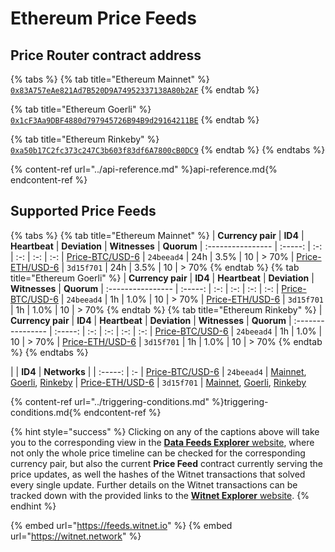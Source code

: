 # Ethereum Price Feeds

## Price Router contract address
{% tabs %}
{% tab title="Ethereum Mainnet" %}
[`0x83A757eAe821Ad7B520D9A74952337138A80b2AF`](https://etherscan.io/address/0x83a757eae821ad7b520d9a74952337138a80b2af#readContract)
{% endtab %}

{% tab title="Ethereum Goerli" %}
[`0x1cF3Aa9DBF4880d797945726B94B9d29164211BE`](https://goerli.etherscan.io/address/0x1cF3Aa9DBF4880d797945726B94B9d29164211BE#readContract)
{% endtab %}

{% tab title="Ethereum Rinkeby" %}
[`0xa50b17C2fc373c247C3b603f83df6A7800cB0DC9`](https://rinkeby.etherscan.io/address/0xa50b17C2fc373c247C3b603f83df6A7800cB0DC9#readContract) 
{% endtab %}
{% endtabs %}

{% content-ref url="../api-reference.md" %}api-reference.md{% endcontent-ref %}

## Supported Price Feeds 
{% tabs %}
{% tab title="Ethereum Mainnet" %}
| **Currency pair** | **ID4** | **Heartbeat** | **Deviation** | **Witnesses** | **Quorum**
| :---------------- | :-----: | :-: | :-: | :-: | :-:
| [Price-BTC/USD-6](https://feeds.witnet.io/feeds/ethereum-mainnet_btc-usd_6) | `24beead4` | 24h | 3.5% | 10 | > 70%
| [Price-ETH/USD-6](https://feeds.witnet.io/feeds/ethereum-mainnet_eth-usd_6) | `3d15f701` | 24h | 3.5% | 10 | > 70% 
{% endtab %}
{% tab title="Ethereum Goerli" %}
| **Currency pair** | **ID4** | **Heartbeat** | **Deviation** | **Witnesses** | **Quorum**
| :---------------- | :-----: | :-: | :-: | :-: | :-:
| [Price-BTC/USD-6](https://feeds.witnet.io/feeds/ethereum-goerli_btc-usd_6) | `24beead4` | 1h | 1.0% | 10 | > 70%
| [Price-ETH/USD-6](https://feeds.witnet.io/feeds/ethereum-goerli_eth-usd_6) | `3d15f701` | 1h | 1.0% | 10 | > 70%
{% endtab %}
{% tab title="Ethereum Rinkeby" %}
| **Currency pair** | **ID4** | **Heartbeat** | **Deviation** | **Witnesses** | **Quorum**
| :---------------- | :-----: | :-: | :-: | :-: | :-:
| [Price-BTC/USD-6](https://feeds.witnet.io/feeds/ethereum-rinkeby_btc-usd_6) | `24beead4` | 1h | 1.0% | 10 | > 70%
| [Price-ETH/USD-6](https://feeds.witnet.io/feeds/ethereum-rinkeby_eth-usd_6) | `3d15f701` | 1h | 1.0% | 10 | > 70%
{% endtab %}
{% endtabs %}

| | **ID4** | **Networks**
| | :-----: | :-
| [Price-BTC/USD-6](https://github.com/witnet/witnet-price-feed-examples/blob/master/requests/BtcUsdPrice.js) | `24beead4` | [Mainnet](https://feeds.witnet.io/feeds/ethereum-mainnet_btc-usd_6), [Goerli](https://feeds.witnet.io/feeds/ethereum-goerli_btc-usd_6), [Rinkeby](https://feeds.witnet.io/feeds/ethereum-rinkeby_btc-usd_6)
| [Price-ETH/USD-6](https://github.com/witnet/witnet-price-feed-examples/blob/master/requests/EthUsdPrice.js) | `3d15f701` | [Mainnet](https://feeds.witnet.io/feeds/ethereum-mainnet_eth-usd_6), [Goerli](https://feeds.witnet.io/feeds/ethereum-goerli_eth-usd_6), [Rinkeby](https://feeds.witnet.io/feeds/ethereum-rinkeby_eth-usd_6)

{% content-ref url="../triggering-conditions.md" %}triggering-conditions.md{% endcontent-ref %}

{% hint style="success" %}
Clicking on any of the captions above will take you to the corresponding view in the [**Data Feeds Explorer** website](https://feeds.witnet.io), where not only the whole price timeline can be checked for the corresponding currency pair, but also the current **Price Feed** contract currently serving the price updates, as well the hashes of the Witnet transactions that solved every single update. Further details on the Witnet transactions can be tracked down with the provided links to the [**Witnet Explorer** website](https://witnet.network/).
{% endhint %}

{% embed url="https://feeds.witnet.io" %}
{% embed url="https://witnet.network" %}

